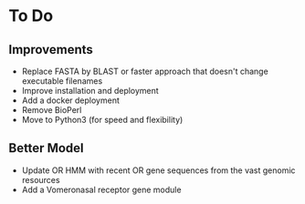 # To Do

## Improvements

* Replace FASTA by BLAST or faster approach that doesn't change executable filenames
* Improve installation and deployment
* Add a docker deployment
* Remove BioPerl
* Move to Python3 (for speed and flexibility)

## Better Model

* Update OR HMM with recent OR gene sequences from the vast genomic resources
* Add a Vomeronasal receptor gene module
